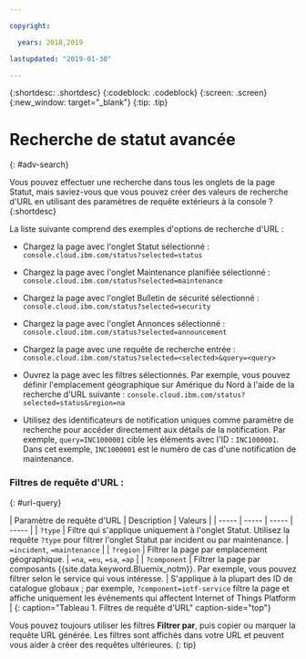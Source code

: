 ```yaml
---

copyright:

  years: 2018,2019

lastupdated: "2019-01-30"

---
```


{:shortdesc: .shortdesc}
{:codeblock: .codeblock}
{:screen: .screen}
{:new_window: target="_blank"}
{:tip: .tip}

# Recherche de statut avancée
{: #adv-search}

Vous pouvez effectuer une recherche dans tous les onglets de la page Statut, mais saviez-vous que vous pouvez créer des valeurs de recherche d'URL en utilisant des paramètres de requête extérieurs à la console ?
{:shortdesc}

La liste suivante comprend des exemples d'options de recherche d'URL :

* Chargez la page avec l'onglet Statut sélectionné : `console.cloud.ibm.com/status?selected=status`
* Chargez la page avec l'onglet Maintenance planifiée sélectionné : `console.cloud.ibm.com/status?selected=maintenance`
* Chargez la page avec l'onglet Bulletin de sécurité sélectionné : `console.cloud.ibm.com/status?selected=security`
* Chargez la page avec l'onglet Annonces sélectionné : `console.cloud.ibm.com/status?selected=announcement`
* Chargez la page avec une requête de recherche entrée : `console.cloud.ibm.com/status?selected=<selected>&query=<query>`
* Ouvrez la page avec les filtres sélectionnés. Par exemple, vous pouvez définir l'emplacement géographique sur Amérique du Nord à l'aide de la recherche d'URL suivante : `console.cloud.ibm.com/status?selected=status&region=na`

* Utilisez des identificateurs de notification uniques comme paramètre de recherche pour accéder directement aux détails de la notification.  Par exemple, `query=INC1000001` cible les éléments avec l'ID : `INC1000001`. Dans cet exemple, `INC1000001` est le numéro de cas d'une notification de maintenance.

### Filtres de requête d'URL :
{: #url-query}

| Paramètre de requête d'URL | Description | Valeurs |
| ----- | ----- | ----- | ----- |
| `?type` | Filtre qui s'applique uniquement à l'onglet Statut. Utilisez la requête `?type` pour filtrer l'onglet Statut par incident ou par maintenance. | `=incident`, `=maintenance` |
| `?region` | Filtrer la page par emplacement géographique.  | `=na`, `=eu`, `=sa`, `=ap` |
| `?component` | Filtrer la page par composants {{site.data.keyword.Bluemix_notm}}. Par exemple, vous pouvez filtrer selon le service qui vous intéresse. | S'applique à la plupart des ID de catalogue globaux ; par exemple, `?component=iotf-service` filtre la page et affiche uniquement les événements qui affectent Internet of Things Platform  |
{: caption="Tableau 1. Filtres de requête d'URL" caption-side="top"}

Vous pouvez toujours utiliser les filtres **Filtrer par**, puis copier ou marquer la requête URL générée. Les filtres sont affichés dans votre URL et peuvent vous aider à créer des requêtes ultérieures.
{: tip}
